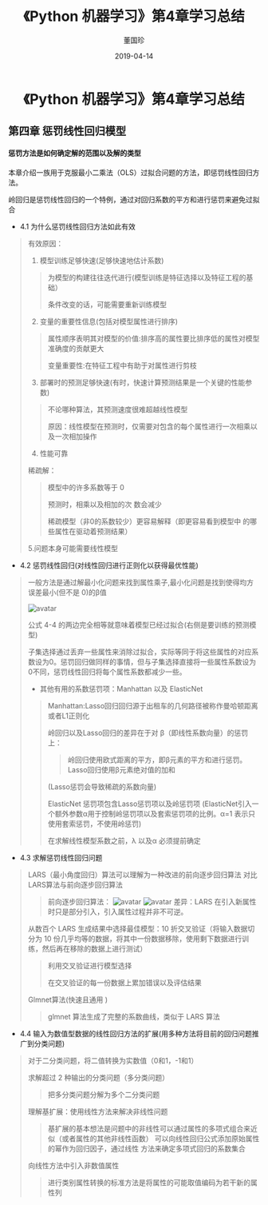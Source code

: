 ﻿---
layout:     post
title:      "《Python 机器学习》第4章学习总结"
date:       2019-04-14
author:     "董国珍"
header-img: "img/1904/01/Hivol/bg.png"
tags:
    - 数据分析
---




#  <center>《Python 机器学习》第4章学习总结<center>  
   

## 第四章 惩罚线性回归模型
  

#### 惩罚方法是如何确定解的范围以及解的类型

本章介绍一族用于克服最小二乘法（OLS）过拟合问题的方法，即惩罚线性回归方法。  
  
岭回归是惩罚线性回归的一个特例，通过对回归系数的平方和进行惩罚来避免过拟合
  
* 4.1 为什么惩罚线性回归方法如此有效
  
> 有效原因：
> 1. 模型训练足够快速(足够快速地估计系数)
> > 
> > 为模型的构建往往迭代进行(模型训练是特征选择以及特征工程的基础）  
> > 
> > 条件改变的话，可能需要重新训练模型  
> >
> 2. 变量的重要性信息(包括对模型属性进行排序)  
> > 
> > 属性顺序表明其对模型的价值:排序高的属性要比排序低的属性对模型准确度的贡献更大  
> >
> > 变量重要性:在特征工程中有助于对属性进行剪枝  
> > 
> 3. 部署时的预测足够快速(有时，快速计算预测结果是一个关键的性能参数)  
> > 
> > 不论哪种算法，其预测速度很难超越线性模型  
> >
> > 原因：线性模型在预测时，仅需要对包含的每个属性进行一次相乘以及一次相加操作  
> > 
> 4. 性能可靠  
>
> 稀疏解：
> > 
> > 模型中的许多系数等于 0
> > 
> > 预测时，相乘以及相加的次 数会减少
> > 
> > 稀疏模型（非0的系数较少）更容易解释（即更容易看到模型中 的哪些属性在驱动着预测结果）
> > 
> 5.问题本身可能需要线性模型 
>

* 4.2 惩罚线性回归(对线性回归进行正则化以获得最优性能)

> 一般方法是通过解最小化问题来找到属性乘子,最小化问题是找到使得均方误差最小(但不是 0)的β值  
>  
> ![avatar](/Blog-share/img/1903/04/Doris/4.1.png)
>  
> 公式 4-4 的两边完全相等就意味着模型已经过拟合(右侧是要训练的预测模型)
>
> 子集选择通过丢弃一些属性来消除过拟合，实际等同于将这些属性的对应系数设为0。惩罚回归做同样的事情，但与子集选择直接将一些属性系数设为0不同，惩罚线性回归将每个属性系数都减少一些。
> 
> * 其他有用的系数惩罚项：Manhattan 以及 ElasticNet 
> > Manhattan:Lasso回归回归源于出租车的几何路径被称作曼哈顿距离或者L1正则化
> >
> > 岭回归以及Lasso回归的差异在于对 β（即线性系数向量）的惩罚上：
> > > 
> > > 岭回归使用欧式距离的平方，即β元素的平方和进行惩罚。Lasso回归使用β元素绝对值的加和
> > >  
> > (Lasso惩罚会导致稀疏的系数向量)
> > 
> > ElasticNet 惩罚项包含Lasso惩罚项以及岭惩罚项
> > (ElasticNet引入一个额外参数α用于控制岭惩罚项以及套索惩罚项的比例。α=1 表示只使用套索惩罚，不使用岭惩罚)
> > 
> > 在求解线性模型系数之前，λ 以及α 必须提前确定
> > 
* 4.3 求解惩罚线性回归问题
>  LARS（最小角度回归）算法可以理解为一种改进的前向逐步回归算法
> 对比LARS算法与前向逐步回归算法
> > 前向逐步回归算法：
> > ![avatar](/Blog-share/img/1903/04/Doris/4.2.png)
> > ![avatar](/Blog-share/img/1903/04/Doris/4.3.png)
> > 差异：LARS 在引入新属性时只是部分引入，引入属性过程并非不可逆。
> > 
> 从数百个 LARS 生成结果中选择最佳模型：10 折交叉验证（将输入数据切分为 10 份几乎均等的数据，将其中一份数据移除，使用剩下数据进行训练，然后再在移除的数据上进行测试）
> > 
> > 利用交叉验证进行模型选择
> > 
> > 在交叉验证的每一份数据上累加错误以及评估结果
> > 
> Glmnet算法(快速且通用 )
> > 
> > glmnet 算法生成了完整的系数曲线，类似于 LARS 算法
> > 

* 4.4 输入为数值型数据的线性回归方法的扩展(用多种方法将目前的回归问题推广到分类问题)

> 对于二分类问题，将二值转换为实数值（0和1，-1和1）
> 
> 求解超过 2 种输出的分类问题（多分类问题） 
> > 
> > 把多分类问题分解为多个二分类问题
> > 
> 理解基扩展：使用线性方法来解决非线性问题 
> > 
> > 基扩展的基本想法是问题中的非线性可以通过属性的多项式组合来近似（或者属性的其他非线性函数）
> > 可以向线性回归公式添加原始属性的幂作为回归因子，通过线性 方法来确定多项式回归的系数集合
> >
> 向线性方法中引入非数值属性 
> >
> >进行类别属性转换的标准方法是将属性的可能取值编码为若干新的属性列


